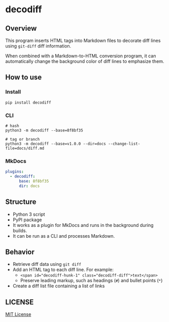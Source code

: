 # decodiff

## Overview

This program inserts HTML tags into Markdown files to decorate diff lines using `git-diff` diff information.

When combined with a Markdown-to-HTML conversion program, it can automatically change the background color of diff lines to emphasize them.

## How to use

### Install

```shell
pip install decodiff
```

### CLI

```shell
# hash
python3 -m decodiff --base=8f8bf35

# tag or branch
python3 -m decodiff --base=v1.0.0 --dir=docs --change-list-file=docs/diff.md
```

### MkDocs

```yml
plugins:
  - decodiff:
      base: 8f8bf35
      dir: docs
```

## Structure

* Python 3 script
* PyPI package
* It works as a plugin for MkDocs and runs in the background during builds.
* It can be run as a CLI and processes Markdown.

## Behavior

* Retrieve diff data using `git diff`
* Add an HTML tag to each diff line. For example:
    * `<span id="decodiff-hunk-1" class="decodiff-diff">text</span>`
    * Preserve leading markup, such as headings (`#`) and bullet points (`*`)
* Create a diff list file containing a list of links

## LICENSE

[MIT License](../LICENSE)
